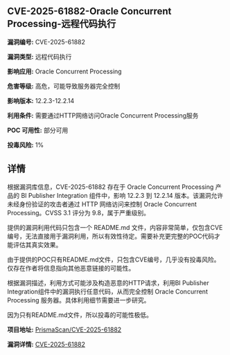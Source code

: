 ## CVE-2025-61882-Oracle Concurrent Processing-远程代码执行

**漏洞编号:** CVE-2025-61882

**漏洞类型:** 远程代码执行

**影响应用:** Oracle Concurrent Processing

**危害等级:** 高危，可能导致服务器完全控制

**影响版本:** 12.2.3-12.2.14

**利用条件:** 需要通过HTTP网络访问Oracle Concurrent Processing服务

**POC 可用性:** 部分可用

**投毒风险:** 1%

## 详情

根据漏洞库信息，CVE-2025-61882 存在于 Oracle Concurrent Processing 产品的 BI Publisher Integration 组件中，影响 12.2.3 到 12.2.14 版本。该漏洞允许未经身份验证的攻击者通过 HTTP 网络访问来控制 Oracle Concurrent Processing。CVSS 3.1 评分为 9.8，属于严重级别。

提供的漏洞利用代码只包含一个 README.md 文件，内容非常简单，仅包含CVE编号，无法直接用于漏洞利用，所以有效性待定。需要补充更完整的POC代码才能评估其真实效果。

由于提供的POC只有README.md文件，只包含CVE编号，几乎没有投毒风险。仅存在作者将信息指向其他恶意链接的可能性。

根据漏洞描述，利用方式可能涉及构造恶意的HTTP请求，利用BI Publisher Integration组件中的漏洞执行任意代码，从而完全控制 Oracle Concurrent Processing 服务器。具体利用细节需要进一步研究。

因为只有README.md文件，所以投毒的可能性极低。

**项目地址:** [PrismaScan/CVE-2025-61882](https://github.com/PrismaScan/CVE-2025-61882)

**漏洞详情:** [CVE-2025-61882](https://nvd.nist.gov/vuln/detail/CVE-2025-61882)